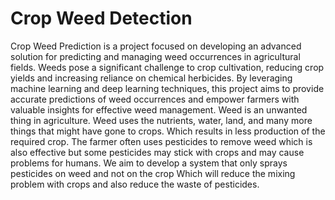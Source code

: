 # Crop Weed Detection
Crop Weed Prediction is a project focused on developing an advanced solution for predicting and managing weed occurrences 
  in agricultural fields. Weeds pose a significant challenge to crop cultivation, reducing crop yields and increasing 
  reliance on chemical herbicides. By leveraging machine learning and deep learning techniques, this project aims to provide accurate 
  predictions of weed occurrences and empower farmers with valuable insights for effective weed management.
Weed is an unwanted thing in agriculture. Weed uses the nutrients, water, land, and many more things that might have gone to crops. 
Which results in less production of the required crop. The farmer often uses pesticides to remove weed which is also effective but
    some pesticides may stick with crops and may cause problems for humans.
We aim to develop a system that only sprays pesticides on weed and not on the crop Which will reduce the mixing problem with crops 
    and also reduce the waste of pesticides.
